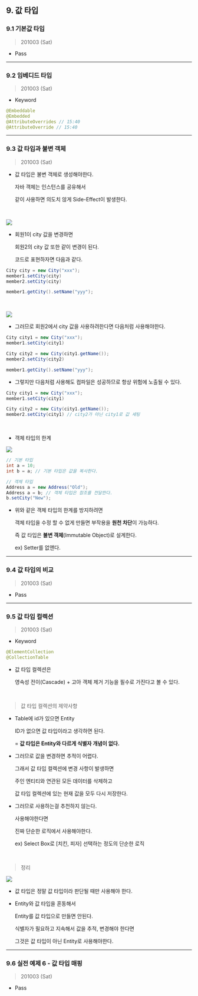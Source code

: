 
## 9. 값 타입

### 9.1 기본값 타입

> 201003 (Sat)

* Pass

---

### 9.2 임베디드 타입

> 201003 (Sat)

* Keyword

``` java
@Embeddable
@Embedded
@AttributeOverrides // 15:40
@AttributeOverride // 15:40
```

---


### 9.3 값 타입과 불변 객체

> 201003 (Sat)

* 값 타입은 불변 객체로 생성해야한다.

  자바 객체는 인스턴스를 공유해서

  같이 사용하면 의도치 않게 Side-Effect이 발생한다.

<br>
  
![](./img/Chapter_9_3_1.png)

* 회원1이 city 값을 변경하면

  회원2의 city 값 또한 같이 변경이 된다.

  코드로 표현하자면 다음과 같다.

``` java
City city = new City("xxx");
member1.setCity(city)
member2.setCity(city)

member1.getCity().setName("yyy");
```


<br>

![](./img/Chapter_9_3_2.png)

* 그러므로 회원2에서 city 값을 사용하려한다면 다음처럼 사용해야한다.

``` java
City city1 = new City("xxx");
member1.setCity(city1)

City city2 = new City(city1.getName());
member2.setCity(city2)

member1.getCity().setName("yyy");
```

* 그렇지만 다음처럼 사용해도 컴파일은 성공하므로 항상 위험에 노출될 수 있다.

``` java
City city1 = new City("xxx");
member1.setCity(city1)

City city2 = new City(city1.getName());
member2.setCity(city1) // city2가 아닌 city1로 값 세팅
```

<br>

* 객체 타입의 한계 

![](./img/Chapter_9_3_3.png)


``` java
// 기본 타입
int a = 10;
int b = a; // 기본 타입은 값을 복사한다.

// 객체 타입
Address a = new Address("Old");
Address a = b; // 객체 타입은 참조를 전달한다.
b.setCity("New");
```

* 위와 같은 객체 타입의 한계를 방지하려면

  객체 타입을 수정 할 수 없게 만들면 부작용을 **원천 차단**이 가능하다.

  즉 값 타입은 **불변 객체**(Immutable Object)로 설계한다.

  ex) Setter를 없앤다.

---

### 9.4 값 타입의 비교

> 201003 (Sat)

* Pass


---

### 9.5 값 타입 컬렉션

> 201003 (Sat)

* Keyword

``` java
@ElementCollection
@CollectionTable
```

* 값 타입 컬렉션은

  영속성 전이(Cascade) + 고아 객체 제거 기능을 필수로 가진다고 볼 수 있다.

<br>

> 값 타입 컬렉션의 제약사항

* Table에 id가 있으면 Entity 

  ID가 없으면 값 타입이라고 생각하면 된다.

  = **값 타입은 Entity와 다르게 식별자 개념이 없다.**

* 그러므로 값을 변경하면 추적이 어렵다.

  그래서 값 타입 컬렉션에 변경 사항이 발생하면
  
  주인 엔티티와 연관된 모든 데이터를 삭제하고 

  값 타입 컬렉션에 있는 현재 값을 모두 다시 저장한다.

* 그러므로 사용하는걸 추천하지 않는다.

  사용해야한다면 
  
  진짜 단순한 로직에서 사용해야한다.

  ex) Select Box로 [치킨, 피자] 선택하는 정도의 단순한 로직 

<br>

> 정리

![](./img/Chapter_9_5_1.png)

* 값 타입은 정말 값 타입이라 판단될 때만 사용해야 한다.

* Entity와 값 타입을 혼동해서 

  Entity를 값 타입으로 만들면 안된다.

  식별자가 필요하고 지속해서 값을 추적, 변경해야 한다면 
  
  그것은 값 타입이 아닌 Entity로 사용해야한다.

---

### 9.6 실전 예제 6 - 값 타입 매핑

> 201003 (Sat)

* Pass


